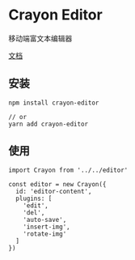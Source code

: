 # Crayon Editor

移动端富文本编辑器

[文档](http://47.111.231.170:8080/crayon-editor/)

## 安装
```
npm install crayon-editor

// or
yarn add crayon-editor
```

## 使用
```
import Crayon from '../../editor'

const editor = new Crayon({
  id: 'editor-content',
  plugins: [
    'edit',
    'del',
    'auto-save',
    'insert-img',
    'rotate-img'
  ]
})
```